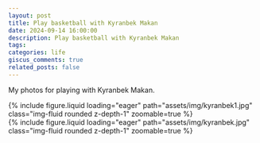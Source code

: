```yaml
---
layout: post
title: Play basketball with Kyranbek Makan
date: 2024-09-14 16:00:00
description: Play basketball with Kyranbek Makan
tags:
categories: life
giscus_comments: true
related_posts: false
---
```


My photos for playing with Kyranbek Makan.

<div class="row mt-3">
    <div class="col-sm mt-3 mt-md-0">
        {% include figure.liquid loading="eager" path="assets/img/kyranbek1.jpg" class="img-fluid rounded z-depth-1" zoomable=true %}
    </div>
    <div class="col-sm mt-3 mt-md-0">
        {% include figure.liquid loading="eager" path="assets/img/kyranbek.jpg" class="img-fluid rounded z-depth-1" zoomable=true %}
    </div>
</div>
